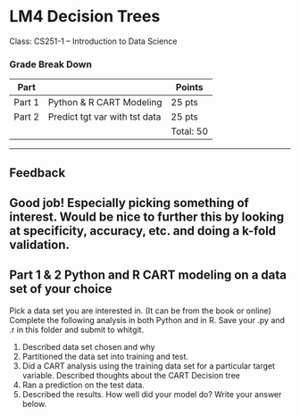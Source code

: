 # LM4 Decision Trees 
Class: CS251-1 – Introduction to Data Science 

### Grade Break Down
| Part   |                              | Points |
|--------|------------------------------|--------| 
| Part 1 | Python & R CART Modeling     | 25 pts |  
| Part 2 | Predict tgt var with tst data| 25 pts |
|        |                              |Total: 50|
-----
## Feedback
Good job! Especially picking something of interest. Would be nice to further this by looking at specificity, accuracy, etc. and doing a k-fold validation.
-----
## Part 1 & 2 Python and R CART modeling on a data set of your choice

Pick a data set you are interested in. (It can be from the book or online)
Complete the following analysis in both Python and in R. Save your .py and .r in this folder and submit to whitgit. 

1. Described data set chosen and why
2. Partitioned the data set into training and test.
3. Did a CART analysis using the training data set for a particular target variable. Described thoughts about the CART Decision tree
4. Ran a prediction on the test data.
5. Described the results. How well did your model do? Write your answer below.
